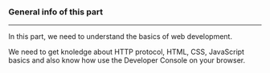 ### General info of this part
---

In this part, we need to understand the basics of web development.

We need to get knoledge about HTTP protocol, HTML, CSS, JavaScript basics and also know how use the Developer Console on your browser. 
